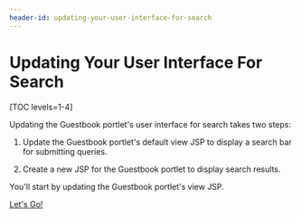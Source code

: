 ```yaml
---
header-id: updating-your-user-interface-for-search
---
```


# Updating Your User Interface For Search

[TOC levels=1-4]

Updating the Guestbook portlet's user interface for search takes two steps:

1.  Update the Guestbook portlet's default view JSP to display a search bar for 
    submitting queries.

2.  Create a new JSP for the Guestbook portlet to display search results.

You'll start by updating the Guestbook portlet's view JSP.

<a class="go-link btn btn-primary" href="/docs/7-0/tutorials/-/knowledge_base/t/adding-a-search-bar-to-the-guestbook-portlet">Let's Go!<span class="icon-circle-arrow-right"></span></a>
